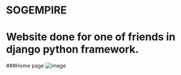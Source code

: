 # SOGEMPIRE
# Website done for one of friends in django python framework.
###Home page
![image](https://user-images.githubusercontent.com/17325437/27746234-06406784-5d8c-11e7-8865-5754e9c047f4.png)

